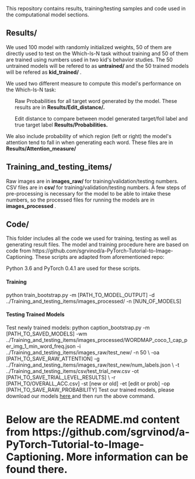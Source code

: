 This repository contains results, training/testing samples and code used in the computational model sections.

<h2> Results/ </h2>
We used 100 model with randomly initialized weights, 50 of them are directly used to test on the Which-Is-N task without training and 50 of them are trained using numbers used in two kid's behavior studies. The 50 untrained models will be refered to as <b> untrained/ </b> and the 50 trained models will be refered as <b> kid_trained/ </b>.

We used two different measure to compute this model's performance on the Which-Is-N task:
<ol>  Raw Probabilities for all target word generated by the model. These results are in <b> Results/Edit_distance/. </b> </ol>
<ol>  Edit distance to compare between model generated target/foil label and true target label <b> Results/Probabilities. </b> </ol>

We also include probability of which region (left or right) the model's attention tend to fall in when generating each word. These files are in <b> Results/Attention_measure/ </b>


<h2> Training_and_testing_items/ </h2>
Raw images are in <b> images_raw/ </b> for training/validation/testing numbers.
CSV files are in <b> csv/ </b> for training/validation/testing numbers.
A few steps of pre-processing is necessary for the model to be able to intake these numbers, so the processed files for running the models are in <b> images_processed </b>.


<h2> Code/ </h2>
This folder includes all the code we used for training, testing as well as generating result files.
The model and training procedure here are based on code from https://github.com/sgrvinod/a-PyTorch-Tutorial-to-Image-Captioning. These scripts are adapted from aforementioned repo:


Python 3.6 and PyTorch 0.4.1 are used for these scripts.
<h4> Training </h4>
python train_bootstrap.py -m [PATH_TO_MODEL_OUTPUT] -d ../Training_and_testing_items/images_processed/ -n [NUN_OF_MODELS]

<h4> Testing Trained Models </h4>
Test newly trained models: 
python caption_bootstrap.py -m [PATH_TO_SAVED_MODELS] -wm ../Training_and_testing_items/images_processed/WORDMAP_coco_1_cap_per_img_1_min_word_freq.json -i ../Training_and_testing_items/images_raw/test_new/ -n 50 \
-oa [PATH_TO_SAVE_RAW_ATTENTION] -g ../Training_and_testing_items/images_raw/test_new/num_labels.json \ 
-t ../Training_and_testing_items/csv/test_trial_new.csv -ot [PATH_TO_SAVE_TRIAL_LEVEL_RESULTS] \ 
 -r [PATH_TO/OVERALL_ACC.csv] -st [new or old] -et [edit or prob] -op [PATH_TO_SAVE_RAW_PROBABILITY]
Test our trained models, please download our models <a href=https://drive.google.com/file/d/1MBrFSgdgnFxzYc12WfcCRN31d-rdrxk4/view?usp=sharing> here </a> and then run the above command.


<h1> Below are the README.md content from https://github.com/sgrvinod/a-PyTorch-Tutorial-to-Image-Captioning. More information can be found there. </h1>
